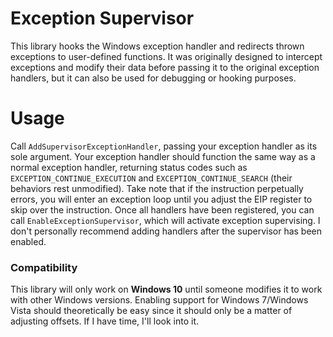 # Exception Supervisor
This library hooks the Windows exception handler and redirects thrown exceptions to user-defined functions. It was originally designed to intercept exceptions and modify their data before passing it to the original exception handlers, but it can also be used for debugging or hooking purposes.

# Usage
Call `AddSupervisorExceptionHandler`, passing your exception handler as its sole argument. Your exception handler should function the same way as a normal exception handler, returning status codes such as `EXCEPTION_CONTINUE_EXECUTION` and `EXCEPTION_CONTINUE_SEARCH` (their behaviors rest unmodified). Take note that if the instruction perpetually errors, you will enter an exception loop until you adjust the EIP register to skip over the instruction. Once all handlers have been registered, you can call `EnableExceptionSupervisor`, which will activate exception supervising. I don't personally recommend adding handlers after the supervisor has been enabled.

### Compatibility
This library will only work on **Windows 10** until someone modifies it to work with other Windows versions. Enabling support for Windows 7/Windows Vista should theoretically be easy since it should only be a matter of adjusting offsets. If I have time, I'll look into it.